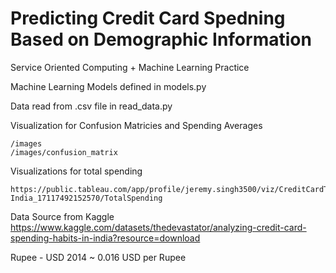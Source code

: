 # Predicting Credit Card Spedning Based on Demographic Information
 Service Oriented Computing + Machine Learning Practice

 Machine Learning Models defined in models.py

 Data read from .csv file in read_data.py

 Visualization for Confusion Matricies and Spending Averages

    /images
    /images/confusion_matrix

 Visualizations for total spending

    https://public.tableau.com/app/profile/jeremy.singh3500/viz/CreditCardTransactions-India_17117492152570/TotalSpending

 Data Source from Kaggle
    https://www.kaggle.com/datasets/thedevastator/analyzing-credit-card-spending-habits-in-india?resource=download

 Rupee - USD 2014 ~ 0.016 USD per Rupee
